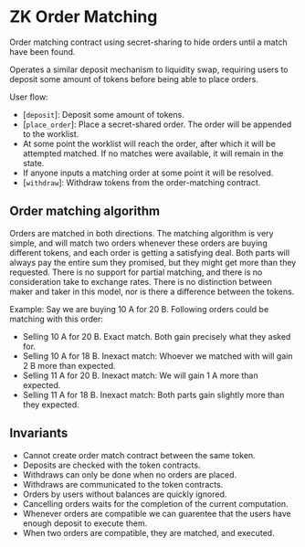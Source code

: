 # ZK Order Matching

Order matching contract using secret-sharing to hide orders until a match have
been found.

Operates a similar deposit mechanism to liquidity swap, requiring
users to deposit some amount of tokens before being able to place orders.

User flow:

- [`deposit`]: Deposit some amount of tokens.
- [`place_order`]: Place a secret-shared order. The order will be appended to
  the worklist.
- At some point the worklist will reach the order, after which it will be
  attempted matched. If no matches were available, it will remain in the state.
- If anyone inputs a matching order at some point it will be resolved.
- [`withdraw`]: Withdraw tokens from the order-matching contract.

## Order matching algorithm

Orders are matched in both directions. The matching algorithm is very simple,
and will match two orders whenever these orders are buying different tokens,
and each order is getting a satisfying deal. Both parts will always pay the
entire sum they promised, but they might get more than they requested. There is
no support for partial matching, and there is no consideration take to exchange
rates. There is no distinction between maker and taker in this model, nor is
there a difference between the tokens.

Example: Say we are buying 10 A for 20 B. Following orders could be matching
with this order:

- Selling 10 A for 20 B. Exact match. Both gain precisely what they asked for.
- Selling 10 A for 18 B. Inexact match: Whoever we matched with will gain 2 B more than expected.
- Selling 11 A for 20 B. Inexact match: We will gain 1 A more than expected.
- Selling 11 A for 18 B. Inexact match: Both parts gain slightly more than they expected.

## Invariants

- Cannot create order match contract between the same token.
- Deposits are checked with the token contracts.
- Withdraws can only be done when no orders are placed.
- Withdraws are communicated to the token contracts.
- Orders by users without balances are quickly ignored.
- Cancelling orders waits for the completion of the current computation.
- Whenever orders are compatible we can guarentee that the users have enough
  deposit to execute them.
- When two orders are compatible, they are matched, and executed.

